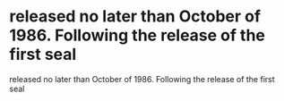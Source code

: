 # released no later than October of 1986. Following the release of the first seal

released no later than October of 1986. Following the release of the first seal